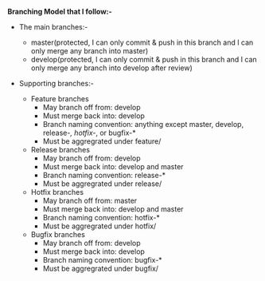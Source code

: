 __Branching Model that I follow:-__   
* The main branches:-   
	- master(protected, I can only commit & push in this branch and I can only merge any branch into master)   
	- develop(protected, I can only commit & push in this branch and I can only merge any branch into develop after review)   

* Supporting branches:-   
	- Feature branches   
		- May branch off from: develop   
		- Must merge back into: develop   
		- Branch naming convention: anything except master, develop, release-*, hotfix-*, or bugfix-*   
		- Must be aggregrated under feature/   
	- Release branches   
		- May branch off from: develop   
		- Must merge back into: develop and master   
		- Branch naming convention: release-*   
		- Must be aggregrated under release/   
	- Hotfix branches   
		- May branch off from: master   
		- Must merge back into: develop and master   
		- Branch naming convention: hotfix-*   
		- Must be aggregrated under hotfix/   
	- Bugfix branches   
		- May branch off from: develop   
		- Must merge back into: develop   
		- Branch naming convention: bugfix-*   
		- Must be aggregrated under bugfix/   
